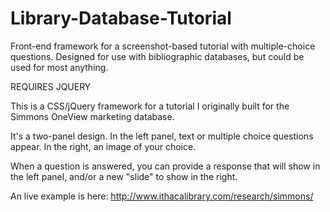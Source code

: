 Library-Database-Tutorial
=========================

Front-end framework for a screenshot-based tutorial with multiple-choice questions. Designed for use with bibliographic databases, but could be used for most anything.

REQUIRES JQUERY

This is a CSS/jQuery framework for a tutorial I originally built for the Simmons OneView marketing database.

It's a two-panel design. In the left panel, text or multiple choice questions appear. In the right, an image of your choice.

When a question is answered, you can provide a response that will show in the left panel, and/or a new "slide" to show in the right.

An live example is here: http://www.ithacalibrary.com/research/simmons/


